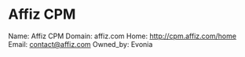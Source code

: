
# Affiz CPM

Name: Affiz CPM
Domain: affiz.com
Home: http://cpm.affiz.com/home
Email: contact@affiz.com
Owned_by: Evonia
